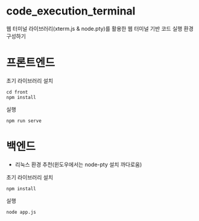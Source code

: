 # code_execution_terminal
웹 터미널 라이브러리(xterm.js &amp; node.pty)를 활용한 웹 터미널 기반 코드 실행 환경 구성하기

# 프론트엔드
초기 라이브러리 설치
```
cd front
npm install
```
실행
```
npm run serve
```


# 백엔드
* 리눅스 환경 추천(윈도우에서는 node-pty 설치 까다로움)


초기 라이브러리 설치

```
npm install
```

실행
```
node app.js
```